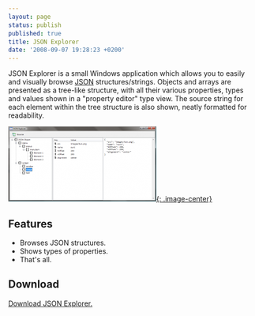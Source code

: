 ```yaml
---
layout: page
status: publish
published: true
title: JSON Explorer
date: '2008-09-07 19:28:23 +0200'
---
```


JSON Explorer is a small Windows application which allows you to easily
and visually browse [JSON](http://json.org/) structures/strings. Objects
and arrays are presented as a tree-like structure, with all their
various properties, types and values shown in a "property editor" type
view. The source string for each element within the tree structure is
also shown, neatly formatted for readability.

[![JSON Explorer](/assets/projects/json-explorer/jsonex_t.png){: .image-center}](/assets/projects/json-explorer/jsonex.png)

Features
--------

-   Browses JSON structures.
-   Shows types of properties.
-   That's all.

Download
--------

[Download JSON Explorer.](/assets/projects/json-explorer/jsonexplorer.zip)
